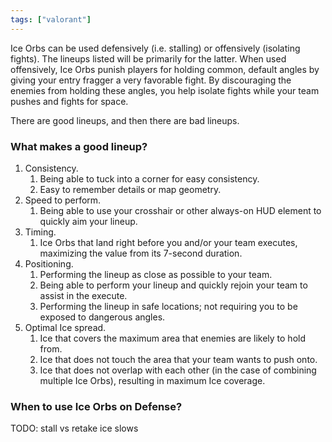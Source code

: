```yaml
---
tags: ["valorant"]
---
```


Ice Orbs can be used defensively (i.e. stalling) or offensively (isolating fights). The lineups listed will be primarily for the latter. When used offensively, Ice Orbs punish players for holding common, default angles by giving your entry fragger a very favorable fight. By discouraging the enemies from holding these angles, you help isolate fights while your team pushes and fights for space.

There are good lineups, and then there are bad lineups.

### What makes a good lineup?

1. Consistency.
   1. Being able to tuck into a corner for easy consistency.
   2. Easy to remember details or map geometry.
2. Speed to perform.
   1. Being able to use your crosshair or other always-on HUD element to quickly aim your lineup.
3. Timing.
   1. Ice Orbs that land right before you and/or your team executes, maximizing the value from its 7-second duration.
4. Positioning.
   1. Performing the lineup as close as possible to your team.
   2. Being able to perform your lineup and quickly rejoin your team to assist in the execute.
   3. Performing the lineup in safe locations; not requiring you to be exposed to dangerous angles.
5. Optimal Ice spread.
   1. Ice that covers the maximum area that enemies are likely to hold from.
   2. Ice that does not touch the area that your team wants to push onto.
   3. Ice that does not overlap with each other (in the case of combining multiple Ice Orbs), resulting in maximum Ice coverage.

### When to use Ice Orbs on Defense?

TODO: stall vs retake ice slows
